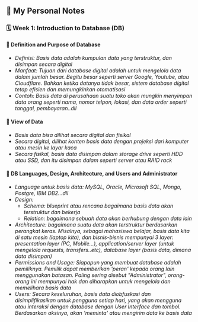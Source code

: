 ## 📘 My Personal Notes

### 🗓️ Week 1: Introduction to Database (DB)

#### 📍 Definition and Purpose of Database
- _Definisi: Basis data adalah kumpulan data yang terstruktur, dan disimpan secara digital_
- _Manfaat: Tujuan dari database digital adalah untuk mengelola data dalam jumlah besar. Begitu besar seperti server Google, Youtube, atau Cloudflare. Bahkan ketika datanya tidak besar, sistem database digital tetap efisien dan memungkinkan otomatisasi_
- _Contoh: Basis data di perusahaan suatu toko akan mungkin menyimpan data orang seperti nama, nomor telpon, lokasi, dan data order seperti tanggal, pembayaran..dll_

#### 📍 View of Data
- _Basis data bisa dilihat secara digital dan fisikal_
- _Secara digital, dilihat konten basis data dengan projeksi dari komputer atau mesin ke layar kaca_
- _Secara fisikal, basis data disimpan dalam storage drive seperti HDD atau SSD, dan itu disimpan dalam seperti server atau RAID rack_

#### 📍 DB Languages, Design, Architecture, and Users and Administrator
- _Language untuk basis data: MySQL, Oracle, Microsoft SQL, Mongo, Postgre, IBM DB2...dll_
- _Design:_   
  - _Schema: blueprint atau rencana bagaimana basis data akan terstruktur dan bekerja_
  - _Relation: bagaimana sebuah data akan berhubung dengan data lain_
- _Architecture: bagaimana suatu data akan terstruktur berdasarkan perangkat keras. Misalnya, sebagai mahasiswa belajar, basis data kita di satu mesin (laptop kita), dan bisnis-bisnis mempunyai 3 layer: presentation layer (PC, Mobile...), application/server layer (untuk mengelola requests, transfers..etc), database layer (basis data, dimana data disimpan)_
- _Permissions and Usage: Siapapun yang membuat database adalah pemiliknya. Pemilik dapat memberikan 'peran' kepada orang lain menggunakan batasan. Paling sering disebut "Administrator", orang-orang ini mempunyai hak dan diharapkan untuk mengelola dan memelihara basis data_
- _Users: Secara keseluruhan, basis data diobfuskasi dan disimplifikasikan untuk pengguna setiap hari, yang akan mengguna atau interaksi dengan database dengan User Interface dan tombol. Berdasarkan aksinya, akan 'meminta' atau mengirim data ke basis data_

